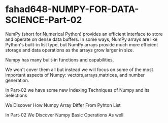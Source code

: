 # fahad648-NUMPY-FOR-DATA-SCIENCE-Part-02
NumPy (short for Numerical Python) provides an efficient interface to store and operate on dense data buffers. In some ways, NumPy arrays are like Python's built-in list type, but 
NumPy arrays provide much more efficient storage and data operations as the arrays grow larger in size.

Numpy has many built-in functions and capabilities. 

We won't cover them all but instead we will focus on some of the most important aspects of Numpy: vectors,arrays,matrices, and number generation.

In Part-02 we have some new Indexing Techniques of Numpy and its Selections

We Discover How Numpy Array Differ From Pyhton List

In Part-02 We Discover Numpy Basic Operations As well
